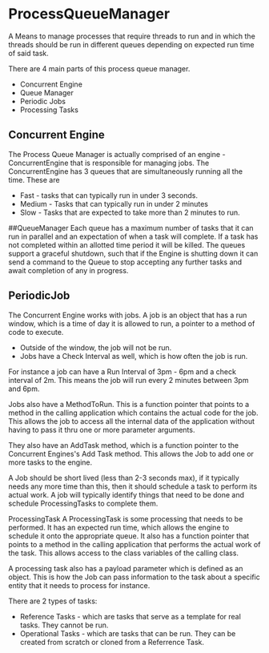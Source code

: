 # ProcessQueueManager

A Means to manage processes that require threads to run and in which the threads should be run in different queues depending on expected run time of said task.

There are 4 main parts of this process queue manager.
* Concurrent Engine
* Queue Manager 
* Periodic Jobs
* Processing Tasks


## Concurrent Engine
The Process Queue Manager is actually comprised of an engine - ConcurrentEngine that is responsible for managing jobs.  The ConcurrentEngine has 3 queues that are simultaneously running all the time.  These are
* Fast - tasks that can typically run in under 3 seconds.
* Medium - Tasks that can typically run in under 2 minutes
* Slow - Tasks that are expected to take more than 2 minutes to run.  


##QueueManager
Each queue has a maximum number of tasks that it can run in parallel and an expectation of when a task will complete.  If a task has not completed within an allotted time period it will be killed.
The queues support a graceful shutdown, such that if the Engine is shutting down it can send a command to the Queue to stop accepting any further tasks and await completion of any in progress.

## PeriodicJob
The Concurrent Engine works with jobs.  A job is an object that has a run window, which is a time of day it is allowed to run, a pointer to a method of code to execute.  
* Outside of the window, the job will not be run.
* Jobs have a Check Interval as well, which is how often the job is run.  

For instance a job can have a Run Interval of 3pm - 6pm and a check interval of 2m.  This means the job will run every 2 minutes between 3pm and 6pm.  

Jobs also have a MethodToRun.  This is a function pointer that points to a method in the calling application which contains the actual code for the job.  This allows the job to access all the internal data of the application without having to pass it thru one or more parameter arguments.

They also have an AddTask method, which is a function pointer to the Concurrent Engines's Add Task method.  This allows the Job to add one or more tasks to the engine.

A Job should be short lived (less than 2-3 seconds max), if it typically needs any more time than this, then it should schedule a task to perform its actual work.  A job will typically identify things that need to be done and schedule ProcessingTasks to complete them.


ProcessingTask
A ProcessingTask is some processing that needs to be performed.  It has an expected run time, which allows the engine to schedule it onto the appropriate queue.  It also has a function pointer that points to a method in the calling application that performs the actual work of the task.  This allows access to the class variables of the calling class.

A processing task also has a payload parameter which is defined as an object.  This is how the Job can pass information to the task about a specific entity that it needs to process for instance.

There are 2 types of tasks:
* Reference Tasks - which are tasks that serve as a template for real tasks.  They cannot be run.  
* Operational Tasks - which are tasks that can be run.  They can be created from scratch or cloned from a Referrence Task.

